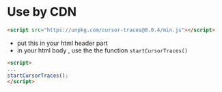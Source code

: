 # Use by CDN

``` html
<script src="https://unpkg.com/cursor-traces@0.0.4/min.js"></script>
```

- put this in your html header part
- in your html body , use the the function `startCursorTraces()`

```html
<script>
...
startCursorTraces();
</script>
```